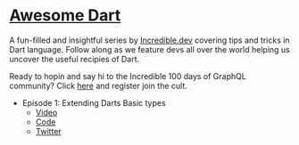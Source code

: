 # [Awesome Dart](https://incredible.dev/community/awesome-dart)

A fun-filled and insightful series by [Incredible.dev](https://incredible.dev) covering tips and tricks in Dart language.
Follow along as we feature devs all over the world helping us uncover the useful recipies of Dart.

Ready to hopin and say hi to the Incredible 100 days of GraphQL community? Click [here](https://incredible.dev/community/100-days-of-graphql) and register join the cult.

- Episode 1: Extending Darts Basic types 
  - [Video](https://youtu.be/8AoAAdUZAJ0) 
  - [Code](./extension.dart)
  - [Twitter](https://twitter.com/IncredibleDevHQ/status/1404345984784633856)